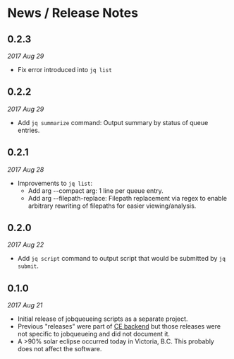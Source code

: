 # News / Release Notes

## 0.2.3

*2017 Aug 29*

* Fix error introduced into ``jq list``

## 0.2.2

*2017 Aug 29*

* Add ``jq summarize`` command: Output summary by status of queue entries.

## 0.2.1

*2017 Aug 28*

* Improvements to ``jq list``:
  * Add arg --compact arg: 1 line per queue entry.
  * Add arg --filepath-replace: Filepath replacement via regex to enable arbitrary rewriting of filepaths for 
    easier viewing/analysis.

## 0.2.0

*2017 Aug 22*

* Add ``jq script`` command to output script that would be submitted by ``jq submit``.


## 0.1.0

*2017 Aug 21*

* Initial release of jobqueueing scripts as a separate project.
* Previous "releases" were part of [CE backend](https://github.com/pacificclimate/climate-explorer-backend)
  but those releases were not specific to jobqueueing and did not document it.
* A >90% solar eclipse occurred today in Victoria, B.C. This probably does not affect the software.
